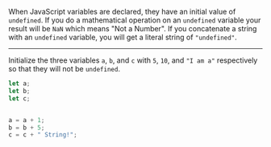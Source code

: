 When JavaScript variables are declared, they have an initial value of `undefined`. If you do a mathematical operation on an `undefined` variable your result will be `NaN` which means "Not a Number". If you concatenate a string with an `undefined` variable, you will get a literal string of `"undefined"`.

------

Initialize the three variables `a`, `b`, and `c` with `5`, `10`, and `"I am a"` respectively so that they will not be `undefined`.

```js
let a;
let b;
let c;


a = a + 1;
b = b + 5;
c = c + " String!";
```

